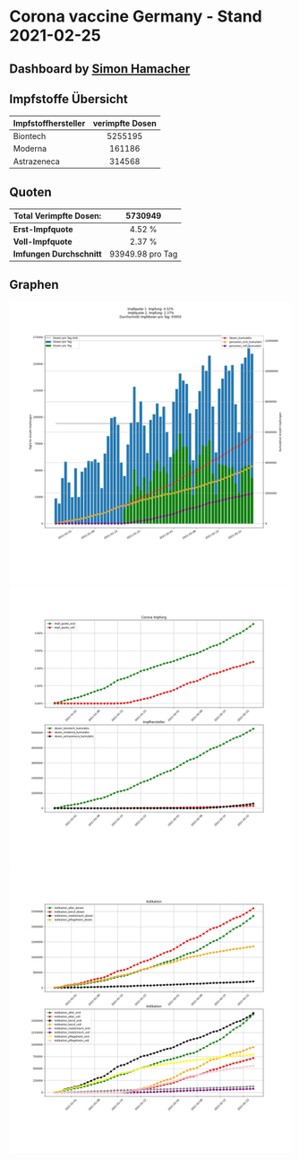 # Corona vaccine Germany - Stand 2021-02-25
## Dashboard by [Simon Hamacher](https://www.shamacher.eu)
## Impfstoffe Übersicht
**Impfstoffhersteller** | **verimpfte Dosen**
-------- | :--------:
Biontech | 5255195
Moderna | 161186
Astrazeneca | 314568


## Quoten
**Total Verimpfte Dosen:** | 5730949
-------- | :--------:
**Erst-Impfquote** | 4.52 %
**Voll-Impfquote** | 2.37 %
**Imfungen Durchschnitt** | 93949.98 pro Tag
## Graphen
<img src="Impfungen-Corona-01.jpg" alt="Corona-1" title="optionaler Titel" />
<img src="Impfungen-Corona-02.jpg" alt="Corona-2" title="optionaler Titel" />
<img src="Impfungen-Corona-03.jpg" alt="Corona-3" title="optionaler Titel" />

